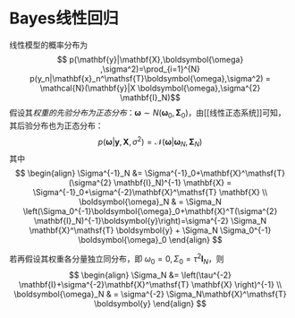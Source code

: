 # Bayes线性回归

线性模型的概率分布为
$$ p(\mathbf{y}|\mathbf{X},\boldsymbol{\omega} ,\sigma^2)=\prod_{i=1}^{N} p(y_n|\mathbf{x}_n^\mathsf{T}\boldsymbol{\omega},\sigma^2) = \mathcal{N}(\mathbf{y}|X \boldsymbol{\omega},\sigma^{2} \mathbf{I}_N)$$
假设其*权重的先验分布为正态分布*：$\boldsymbol{\omega} \sim N(\boldsymbol{\omega}_0,\boldsymbol{\Sigma}_0)$，由[[线性正态系统]]可知，其后验分布也为正态分布：
$$ p(\boldsymbol{\omega}|\mathbf{y},\mathbf{X},\sigma^{2})=\mathcal{N}(\boldsymbol{\omega}|\boldsymbol{\omega}_N,\boldsymbol{\Sigma}_N) $$
其中
$$ \begin{align}
\Sigma^{-1}_N &= \Sigma^{-1}_0+\mathbf{X}^\mathsf{T} (\sigma^{2} \mathbf{I}_N)^{-1} \mathbf{X} = \Sigma^{-1}_0+\sigma^{-2}\mathbf{X}^\mathsf{T} \mathbf{X} \\
\boldsymbol{\omega}_N & = \Sigma_N \left(\Sigma_0^{-1}\boldsymbol{\omega}_0+\mathbf{X}^T(\sigma^{2} \mathbf{I}_N)^{-1}\boldsymbol{y}\right)=\sigma^{-2} \Sigma_N \mathbf{X}^\mathsf{T} \boldsymbol{y} + \Sigma_N \Sigma_0^{-1} \boldsymbol{\omega}_0
\end{align} $$

若再假设其权重各分量独立同分布，即 $\omega_0=0,\Sigma_0=\tau^{2}\mathbf{I}_N$，则
$$ \begin{align}
\Sigma_N &= \left(\tau^{-2} \mathbf{I}+\sigma^{-2}\mathbf{X}^\mathsf{T} \mathbf{X}  \right)^{-1}  \\
\boldsymbol{\omega}_N & = \sigma^{-2} \Sigma_N\mathbf{X}^\mathsf{T} \boldsymbol{y} 
\end{align} $$